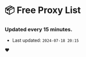 # :package: Free Proxy List
### Updated every 15 minutes.

- Last updated: `2024-07-18 20:15`

:heart:
